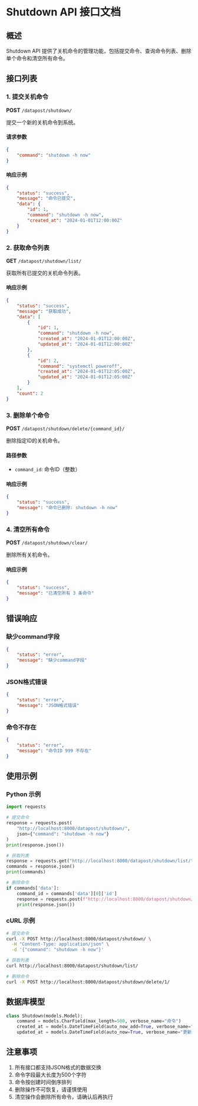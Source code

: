 # Shutdown API 接口文档

## 概述
Shutdown API 提供了关机命令的管理功能，包括提交命令、查询命令列表、删除单个命令和清空所有命令。

## 接口列表

### 1. 提交关机命令
**POST** `/datapost/shutdown/`

提交一个新的关机命令到系统。

#### 请求参数
```json
{
    "command": "shutdown -h now"
}
```

#### 响应示例
```json
{
    "status": "success",
    "message": "命令已提交",
    "data": {
        "id": 1,
        "command": "shutdown -h now",
        "created_at": "2024-01-01T12:00:00Z"
    }
}
```

### 2. 获取命令列表
**GET** `/datapost/shutdown/list/`

获取所有已提交的关机命令列表。

#### 响应示例
```json
{
    "status": "success",
    "message": "获取成功",
    "data": [
        {
            "id": 1,
            "command": "shutdown -h now",
            "created_at": "2024-01-01T12:00:00Z",
            "updated_at": "2024-01-01T12:00:00Z"
        },
        {
            "id": 2,
            "command": "systemctl poweroff",
            "created_at": "2024-01-01T12:05:00Z",
            "updated_at": "2024-01-01T12:05:00Z"
        }
    ],
    "count": 2
}
```

### 3. 删除单个命令
**POST** `/datapost/shutdown/delete/{command_id}/`

删除指定ID的关机命令。

#### 路径参数
- `command_id`: 命令ID（整数）

#### 响应示例
```json
{
    "status": "success",
    "message": "命令已删除: shutdown -h now"
}
```

### 4. 清空所有命令
**POST** `/datapost/shutdown/clear/`

删除所有关机命令。

#### 响应示例
```json
{
    "status": "success",
    "message": "已清空所有 3 条命令"
}
```

## 错误响应

### 缺少command字段
```json
{
    "status": "error",
    "message": "缺少command字段"
}
```

### JSON格式错误
```json
{
    "status": "error",
    "message": "JSON格式错误"
}
```

### 命令不存在
```json
{
    "status": "error",
    "message": "命令ID 999 不存在"
}
```

## 使用示例

### Python 示例
```python
import requests

# 提交命令
response = requests.post(
    "http://localhost:8000/datapost/shutdown/",
    json={"command": "shutdown -h now"}
)
print(response.json())

# 获取列表
response = requests.get("http://localhost:8000/datapost/shutdown/list/")
commands = response.json()
print(commands)

# 删除命令
if commands['data']:
    command_id = commands['data'][0]['id']
    response = requests.post(f"http://localhost:8000/datapost/shutdown/delete/{command_id}/")
    print(response.json())
```

### cURL 示例
```bash
# 提交命令
curl -X POST http://localhost:8000/datapost/shutdown/ \
  -H "Content-Type: application/json" \
  -d '{"command": "shutdown -h now"}'

# 获取列表
curl http://localhost:8000/datapost/shutdown/list/

# 删除命令
curl -X POST http://localhost:8000/datapost/shutdown/delete/1/
```

## 数据库模型

```python
class Shutdown(models.Model):
    command = models.CharField(max_length=500, verbose_name="命令")
    created_at = models.DateTimeField(auto_now_add=True, verbose_name="创建时间")
    updated_at = models.DateTimeField(auto_now=True, verbose_name="更新时间")
```

## 注意事项

1. 所有接口都支持JSON格式的数据交换
2. 命令字段最大长度为500个字符
3. 命令按创建时间倒序排列
4. 删除操作不可恢复，请谨慎使用
5. 清空操作会删除所有命令，请确认后再执行 